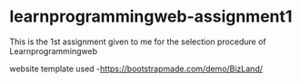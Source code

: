 # learnprogrammingweb-assignment1
This is the 1st assignment given to me for the selection procedure of Learnprogrammingweb


website template used -https://bootstrapmade.com/demo/BizLand/
